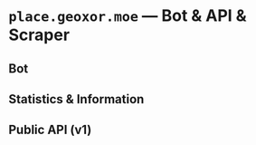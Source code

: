 # `place.geoxor.moe` — Bot & API & Scraper

## Bot

## Statistics & Information

## Public API (v1)
